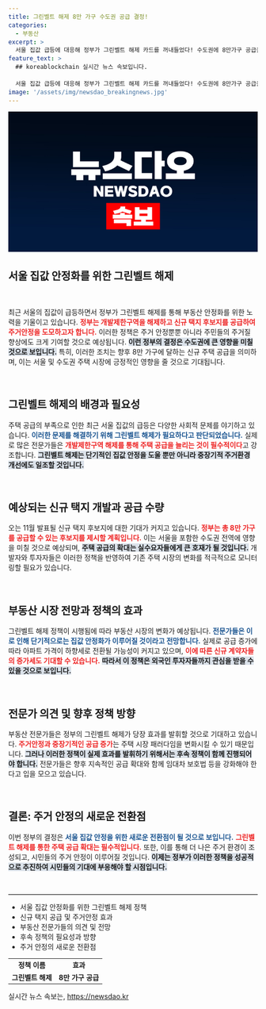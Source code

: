 ```yaml
---
title: 그린벨트 해제 8만 가구 수도권 공급 결정!
categories:
  - 부동산
excerpt: >
  서울 집값 급등에 대응해 정부가 그린벨트 해제 카드를 꺼내들었다! 수도권에 8만가구 공급을 목표로 하는 신규 택지 후보지가 11월 발표 예정. 주거안정 정책의 큰 전환점이 될 이 소식, 자세히 알아보세요!
feature_text: >
  ## koreablockchain 실시간 뉴스 속보입니다.

  서울 집값 급등에 대응해 정부가 그린벨트 해제 카드를 꺼내들었다! 수도권에 8만가구 공급을 목표로 하는 신규 택지 후보지가 11월 발표 예정. 주거안정 정책의 큰 전환점이 될 이 소식, 자세히 알아보세요!
image: '/assets/img/newsdao_breakingnews.jpg'
---
```


<p><img src="/assets/img/newsdao_breakingnews.jpg" alt="koreablockchain 속보" /></p>

<h2 data-ke-size="size26">서울 집값 안정화를 위한 그린벨트 해제</h2>

<p data-ke-size="size16">&nbsp;</p>

<p data-ke-size="size16">최근 서울의 집값이 급등하면서 정부가 그린벨트 해제를 통해 부동산 안정화를 위한 노력을 기울이고 있습니다. <b><span style="color: #ee2323;">정부는 개발제한구역을 해제하고 신규 택지 후보지를 공급하여 주거안정을 도모하고자 합니다.</span></b> 이러한 정책은 주거 안정뿐뿐 아니라 주민들의 주거질 향상에도 크게 기여할 것으로 예상됩니다. <b><span style="background-color: #21538527;">이런 정부의 결정은 수도권에 큰 영향을 미칠 것으로 보입니다.</span></b> 특히, 이러한 조치는 향후 8만 가구에 달하는 신규 주택 공급을 의미하며, 이는 서울 및 수도권 주택 시장에 긍정적인 영향을 줄 것으로 기대됩니다.</p>

<p data-ke-size="size16">&nbsp;</p>

<h2 data-ke-size="size26">그린벨트 해제의 배경과 필요성</h2>

<p data-ke-size="size16">주택 공급의 부족으로 인한 최근 서울 집값의 급등은 다양한 사회적 문제를 야기하고 있습니다. <b><span style="color: #1a5490;">이러한 문제를 해결하기 위해 그린벨트 해제가 필요하다고 판단되었습니다.</span></b> 실제로 많은 전문가들은 <b><span style="color: #ee2323;">개발제한구역 해제를 통해 주택 공급을 늘리는 것이 필수적이다</span></b>고 강조합니다. <b><span style="background-color: #21538527;">그린벨트 해제는 단기적인 집값 안정을 도울 뿐만 아니라 중장기적 주거환경 개선에도 일조할 것입니다.</span></b></p>

<p data-ke-size="size16">&nbsp;</p>

<h2 data-ke-size="size26">예상되는 신규 택지 개발과 공급 수량</h2>

<p data-ke-size="size16">오는 11월 발표될 신규 택지 후보지에 대한 기대가 커지고 있습니다. <b><span style="color: #ee2323;">정부는 총 8만 가구를 공급할 수 있는 후보지를 제시할 계획입니다.</span></b> 이는 서울을 포함한 수도권 전역에 영향을 미칠 것으로 예상되며, <b><span style="background-color: #21538527;">주택 공급의 확대는 실수요자들에게 큰 호재가 될 것입니다.</span></b> 개발자와 투자자들은 이러한 정책을 반영하여 기존 주택 시장의 변화를 적극적으로 모니터링할 필요가 있습니다.</p>

<p data-ke-size="size16">&nbsp;</p>

<h2 data-ke-size="size26">부동산 시장 전망과 정책의 효과</h2>

<p data-ke-size="size16">그린벨트 해제 정책이 시행됨에 따라 부동산 시장의 변화가 예상됩니다. <b><span style="color: #1a5490;">전문가들은 이로 인해 단기적으로는 집값 안정화가 이루어질 것이라고 전망합니다.</span></b> 실제로 공급 증가에 따라 아파트 가격이 하향세로 전환될 가능성이 커지고 있으며, <b><span style="color: #ee2323;">이에 따른 신규 계약자들의 증가세도 기대할 수 있습니다.</span></b> <b><span style="background-color: #21538527;">따라서 이 정책은 외국인 투자자들까지 관심을 받을 수 있을 것으로 보입니다.</span></b></p>

<p data-ke-size="size16">&nbsp;</p>

<h2 data-ke-size="size26">전문가 의견 및 향후 정책 방향</h2>

<p data-ke-size="size16">부동산 전문가들은 정부의 그린벨트 해제가 당장 효과를 발휘할 것으로 기대하고 있습니다. <b><span style="color: #ee2323;">주거안정과 중장기적인 공급 증가</span></b>는 주택 시장 패러다임을 변화시킬 수 있기 때문입니다. <b><span style="background-color: #21538527;">그러나 이러한 정책이 실제 효과를 발휘하기 위해서는 후속 정책이 함께 진행되어야 합니다.</span></b> 전문가들은 향후 지속적인 공급 확대와 함께 임대차 보호법 등을 강화해야 한다고 입을 모으고 있습니다.</p>

<p data-ke-size="size16">&nbsp;</p>

<h2 data-ke-size="size26">결론: 주거 안정의 새로운 전환점</h2>

<p data-ke-size="size16">이번 정부의 결정은 <b><span style="color: #1a5490;">서울 집값 안정을 위한 새로운 전환점이 될 것으로 보입니다.</span></b> <b><span style="color: #ee2323;">그린벨트 해제를 통한 주택 공급 확대는 필수적입니다.</span></b> 또한, 이를 통해 더 나은 주거 환경이 조성되고, 시민들의 주거 안정이 이루어질 것입니다. <b><span style="background-color: #21538527;">이제는 정부가 이러한 정책을 성공적으로 추진하여 시민들의 기대에 부응해야 할 시점입니다.</span></b></p>

<p data-ke-size="size16">&nbsp;</p>

<hr style="border-top: 1px solid #ccc;">

<ul>
    <li>서울 집값 안정화를 위한 그린벨트 해제 정책</li>
    <li>신규 택지 공급 및 주거안정 효과</li>
    <li>부동산 전문가들의 의견 및 전망</li>
    <li>후속 정책의 필요성과 방향</li>
    <li>주거 안정의 새로운 전환점</li>
</ul>

<table>
    <tr>
        <td style="text-align: center; height: 17px;"><b>정책 이름</b></td>
        <td style="text-align: center; height: 17px;"><b>효과</b></td>
    </tr>
    <tr>
        <td style="text-align: center; height: 17px;"><b>그린벨트 해제</b></td>
        <td style="text-align: center; height: 17px;"><b>8만 가구 공급</b></td>
    </tr>
</table>
실시간 뉴스 속보는, <a href="https://newsdao.kr" rel="dofollow">https://newsdao.kr</a>


